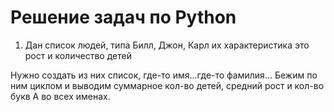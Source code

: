 # Решение задач по Python

1. Дан список людей, типа Билл, Джон, Карл
их характеристика это рост и количество детей

Нужно создать из них список, где-то имя...где-то фамилия...
Бежим по ним циклом и выводим суммарное кол-во детей, средний рост и кол-во букв А во всех именах.
